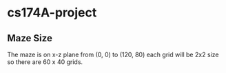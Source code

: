 # cs174A-project
## Maze Size
The maze is on x-z plane from (0, 0) to (120, 80) 
each grid will be 2x2 size so there are 60 x 40 grids. 